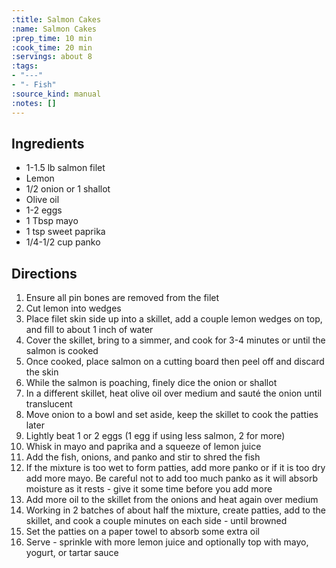 ```yaml
---
:title: Salmon Cakes
:name: Salmon Cakes
:prep_time: 10 min
:cook_time: 20 min
:servings: about 8
:tags:
- "---"
- "- Fish"
:source_kind: manual
:notes: []
---
```


## Ingredients
- 1-1.5 lb salmon filet
- Lemon
- 1/2 onion or 1 shallot
- Olive oil
- 1-2 eggs
- 1 Tbsp mayo
- 1 tsp sweet paprika
- 1/4-1/2 cup panko


## Directions
1. Ensure all pin bones are removed from the filet
2. Cut lemon into wedges
3. Place filet skin side up into a skillet, add a couple lemon wedges on top, and fill to about 1 inch of water
4. Cover the skillet, bring to a simmer, and cook for 3-4 minutes or until the salmon is cooked 
5. Once cooked, place salmon on a cutting board then peel off and discard the skin
6. While the salmon is poaching, finely dice the onion or shallot
7. In a different skillet, heat olive oil over medium and sauté the onion until translucent
8. Move onion to a bowl and set aside, keep the skillet to cook the patties later
9. Lightly beat 1 or 2 eggs (1 egg if using less salmon, 2 for more)
10. Whisk in mayo and paprika and a squeeze of lemon juice
11. Add the fish, onions, and panko and stir to shred the fish
12. If the mixture is too wet to form patties, add more panko or if it is too dry add more mayo. Be careful not to add too much panko as it will absorb moisture as it rests - give it some time before you add more
13. Add more oil to the skillet from the onions and heat again over medium
14. Working in 2 batches of about half the mixture, create patties, add to the skillet, and cook a couple minutes on each side - until browned
15. Set the patties on a paper towel to absorb some extra oil
16. Serve - sprinkle with more lemon juice and optionally top with mayo, yogurt, or tartar sauce
